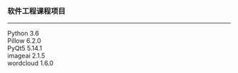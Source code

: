 ### 软件工程课程项目

------
Python 3.6\
Pillow 6.2.0\
PyQt5 5.14.1\
imageai 2.1.5\
wordcloud 1.6.0

[^_^]:
    ![screenshot](screenshot.PNG)
